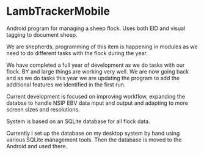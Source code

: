 LambTrackerMobile
=================

Android program for managing a sheep flock. Uses both EID and visual tagging to document sheep. 

We are shepherds, programming of this item is happening in modules as we need to do different tasks with the flock during the year.

We have completed a full year of development as we do tasks with our flock. BY and large things are working very well. We are now going back and as we do tasks this year we are updating the program to add the additional features we identified in the first run. 

Current development is focused on improving workflow, expanding the databse to handle NSIP EBV data input and output and adapting to more screen sizes and resolutions.

System is based on an SQLite database for all flock data.

Currently I set up the database on my desktop system by hand using various SQLite management tools. Then the database is moved to the Android and used there.

